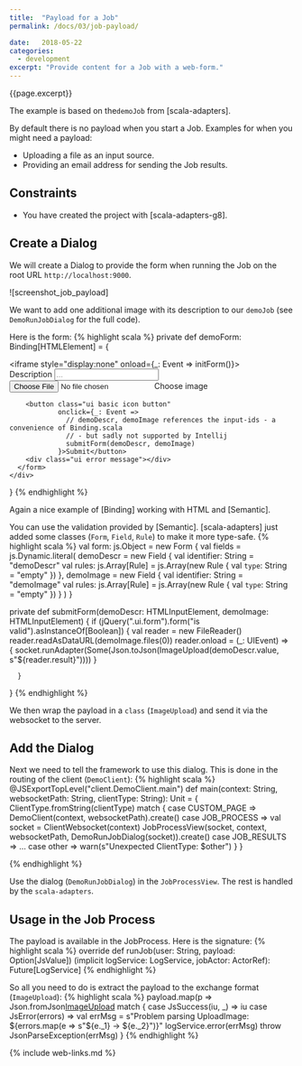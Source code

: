 ```yaml
---
title:  "Payload for a Job"
permalink: /docs/03/job-payload/

date:   2018-05-22
categories:
  - development
excerpt: "Provide content for a Job with a web-form."
---
```

{{page.excerpt}}

The example is based on the`demoJob` from [scala-adapters]. 

By default there is no payload when you start a Job. 
Examples for when you might need a payload:
* Uploading a file as an input source.
* Providing an email address for sending the Job results.
 
## Constraints
* You have created the project with [scala-adapters-g8].

## Create a Dialog
We will create a Dialog to provide the form when running the Job on the root URL `http://localhost:9000`.

![screenshot_job_payload]

We want to add one additional image with its description to our `demoJob` (see `DemoRunJobDialog` for the full code).

Here is the form:
{% highlight scala %}
  private def demoForm: Binding[HTMLElement] = {
    <div class="content">
      <!-- the Semantic-UI form must be initialized after rendering! -->
      <iframe style="display:none" onload={_: Event => initForm()}></iframe>
      <form class="ui form">
        <div class="field">
          <label>Description</label>
          <input type="text" id="demoDescr" placeholder="..."/>
        </div>
        <div class="field">
          <input type="file" class="inputFile" id="demoImage" accept="image/*"/>
          <label for="demoImage" class="ui button">
            <i class="ui upload icon"></i>
            Choose image
          </label>
        </div>

        <button class="ui basic icon button"
                onclick={_: Event => 
                  // demoDescr, demoImage references the input-ids - a convenience of Binding.scala 
                  // - but sadly not supported by Intellij
                  submitForm(demoDescr, demoImage)
                }>Submit</button>
        <div class="ui error message"></div>
      </form>
    </div>
  }
{% endhighlight %}

Again a nice example of [Binding] working with HTML and [Semantic].

You can use the validation provided by [Semantic]. 
[scala-adapters] just added some classes (`Form`, `Field`, `Rule`) to make it more type-safe.
{% highlight scala %}
 val form: js.Object = new Form {
    val fields = js.Dynamic.literal(
      demoDescr = new Field {
        val identifier: String = "demoDescr"
        val rules: js.Array[Rule] = js.Array(new Rule {
          val `type`: String = "empty"
        })
      },
      demoImage = new Field {
        val identifier: String = "demoImage"
        val rules: js.Array[Rule] = js.Array(new Rule {
          val `type`: String = "empty"
        })
      }
    )
  }

  private def submitForm(demoDescr: HTMLInputElement, demoImage: HTMLInputElement) {
      if (jQuery(".ui.form").form("is valid").asInstanceOf[Boolean]) {
        val reader = new FileReader()
        reader.readAsDataURL(demoImage.files(0))
        reader.onload = (_: UIEvent) => {
          socket.runAdapter(Some(Json.toJson(ImageUpload(demoDescr.value, s"${reader.result}"))))
        }
    
      }
  }
{% endhighlight %}

We then wrap the payload in a `class` (`ImageUpload`) and send it via the websocket to the server.

## Add the Dialog
Next we need to tell the framework to use this dialog. 
This is done in the routing of the client (`DemoClient`):
{% highlight scala %}
  @JSExportTopLevel("client.DemoClient.main")
  def main(context: String, websocketPath: String, clientType: String): Unit = {
    ClientType.fromString(clientType) match {
      case CUSTOM_PAGE =>
        DemoClient(context, websocketPath).create()
      case JOB_PROCESS =>
        val socket = ClientWebsocket(context)
        JobProcessView(socket, context, websocketPath, DemoRunJobDialog(socket)).create()
      case JOB_RESULTS =>
        ...
      case other => warn(s"Unexpected ClientType: $other")
    }
  }

{% endhighlight %}

Use the dialog (`DemoRunJobDialog`) in the `JobProcessView`. 
The rest is handled by the `scala-adapters`.

## Usage in the Job Process
The payload is available in the JobProcess.
Here is the signature:
{% highlight scala %}
override def runJob(user: String, payload: Option[JsValue])
                      (implicit logService: LogService, jobActor: ActorRef): Future[LogService]
{% endhighlight %}

So all you need to do is extract the payload to the exchange format (`ImageUpload`):
{% highlight scala %}
payload.map(p => Json.fromJson[ImageUpload](p) match {
      case JsSuccess(iu, _) => iu
      case JsError(errors) =>
        val errMsg = s"Problem parsing UploadImage: ${errors.map(e => s"${e._1} -> ${e._2}")}"
        logService.error(errMsg)
        throw JsonParseException(errMsg)
    } 
{% endhighlight %}

{% include web-links.md %}
